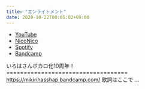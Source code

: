 ```yaml
---
title: "エンライトメント"
date: 2020-10-22T00:05:02+09:00
---
```


- [YouTube](https://www.youtube.com/watch?bQYTfG9ZkRM)
- [NicoNico](https://nico.ms/sm37703877)
- [Spotify](https://open.spotify.com/track/3sIuRjdjSRqgNcZMqrLnZY)
- [Bandcamp](https://mikirihasshap.bandcamp.com/track/--167)

いろはさんボカロ化10周年！ =================================== https://mikirihasshap.bandcamp.com/ 歌詞はここで ...